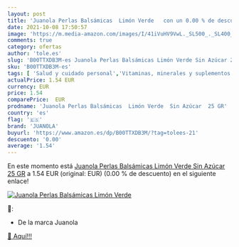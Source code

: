 ```yaml
---
layout: post
title: 'Juanola Perlas Balsámicas  Limón Verde   con un 0.00 % de descuento'
date: 2021-10-08 17:50:57
image: 'https://m.media-amazon.com/images/I/41iVuHV9VwL._SL500_._SL400_.jpg'
comments: true
category: ofertas
author: 'tole.es'
slug: 'B00TTXDB3M-es Juanola Perlas Balsámicas Limón Verde Sin Azúcar 25 GR'
sku: 'B00TTXDB3M-es'
tags: [ 'Salud y cuidado personal','Vitaminas, minerales y suplementos en medicamentos, remedios y suplementos dietéticos','azúcar','juanola', ]
actualPrice: 1.54 EUR
currency: EUR
price: 1.54
comparePrice:  EUR
prodname: 'Juanola Perlas Balsámicas  Limón Verde  Sin Azúcar  25 GR'
country: 'es'
flag: '🇪🇸'
brand: 'JUANOLA'
buyurl: 'https://www.amazon.es/dp/B00TTXDB3M/?tag=tolees-21'
descuento: '0.00'
average: '1.54'
---
```


En este momento está [Juanola Perlas Balsámicas  Limón Verde  Sin Azúcar  25 GR](https://www.amazon.es/dp/B00TTXDB3M/?tag=tolees-21) a 1.54 EUR (original:  EUR) (0.00 %  de descuento) en el siguiente enlace!

[![Juanola Perlas Balsámicas  Limón Verde  ](https://m.media-amazon.com/images/I/41iVuHV9VwL._SL500_._SL400_.jpg)](https://www.amazon.es/dp/B00TTXDB3M/?tag=tolees-21)

🔎:

- De la marca Juanola

[🛒 Aquí!!!](https://www.amazon.es/dp/B00TTXDB3M/?tag=tolees-21)
